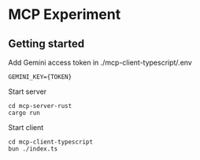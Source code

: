 # MCP Experiment

## Getting started

Add Gemini access token in ./mcp-client-typescript/.env

```
GEMINI_KEY={TOKEN}
```

Start server

```
cd mcp-server-rust
cargo run
```

Start client
```
cd mcp-client-typescript
bun ./index.ts
```
